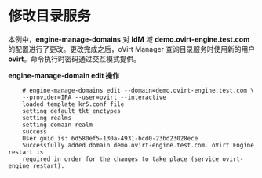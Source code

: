 # 修改目录服务

本例中，**engine-manage-domains** 对 **IdM** 域 **demo.ovirt-engine.test.com** 的配置进行了更改。更改完成之后，oVirt Manager 查询目录服务时使用新的用户 **ovirt**。命令执行时密码通过交互模式提供。

**engine-manage-domain edit 操作**

```
    # engine-manage-domains edit --domain=demo.ovirt-engine.test.com \
    --provider=IPA --user=ovirt --interactive
    loaded template kr5.conf file
    setting default_tkt_enctypes
    setting realms
    setting domain realm
    success
    User guid is: 6d580ef5-130a-4931-bcd0-23bd23028ece
    Successfully added domain demo.ovirt-engine.test.com. oVirt Engine restart is
    required in order for the changes to take place (service ovirt-engine restart).
```
